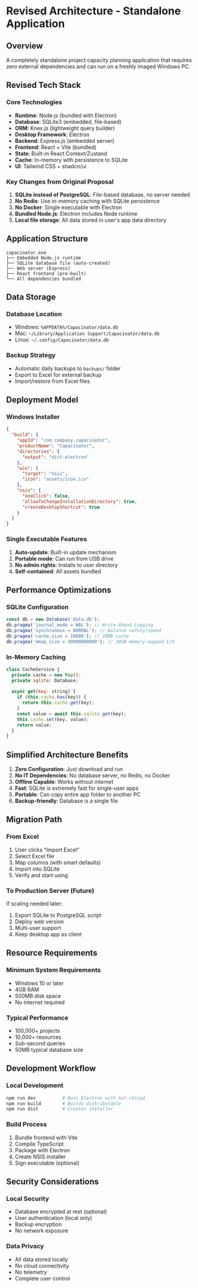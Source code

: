 # Revised Architecture - Standalone Application

## Overview
A completely standalone project capacity planning application that requires zero external dependencies and can run on a freshly imaged Windows PC.

## Revised Tech Stack

### Core Technologies
- **Runtime**: Node.js (bundled with Electron)
- **Database**: SQLite3 (embedded, file-based)
- **ORM**: Knex.js (lightweight query builder)
- **Desktop Framework**: Electron
- **Backend**: Express.js (embedded server)
- **Frontend**: React + Vite (bundled)
- **State**: Built-in React Context/Zustand
- **Cache**: In-memory with persistence to SQLite
- **UI**: Tailwind CSS + shadcn/ui

### Key Changes from Original Proposal
1. **SQLite instead of PostgreSQL**: File-based database, no server needed
2. **No Redis**: Use in-memory caching with SQLite persistence
3. **No Docker**: Single executable with Electron
4. **Bundled Node.js**: Electron includes Node runtime
5. **Local file storage**: All data stored in user's app data directory

## Application Structure

```
capacinator.exe
├── Embedded Node.js runtime
├── SQLite database file (auto-created)
├── Web server (Express)
├── React frontend (pre-built)
└── All dependencies bundled
```

## Data Storage

### Database Location
- Windows: `%APPDATA%/Capacinator/data.db`
- Mac: `~/Library/Application Support/Capacinator/data.db`
- Linux: `~/.config/Capacinator/data.db`

### Backup Strategy
- Automatic daily backups to `backups/` folder
- Export to Excel for external backup
- Import/restore from Excel files

## Deployment Model

### Windows Installer
```json
{
  "build": {
    "appId": "com.company.capacinator",
    "productName": "Capacinator",
    "directories": {
      "output": "dist-electron"
    },
    "win": {
      "target": "nsis",
      "icon": "assets/icon.ico"
    },
    "nsis": {
      "oneClick": false,
      "allowToChangeInstallationDirectory": true,
      "createDesktopShortcut": true
    }
  }
}
```

### Single Executable Features
1. **Auto-update**: Built-in update mechanism
2. **Portable mode**: Can run from USB drive
3. **No admin rights**: Installs to user directory
4. **Self-contained**: All assets bundled

## Performance Optimizations

### SQLite Configuration
```javascript
const db = new Database('data.db');
db.pragma('journal_mode = WAL'); // Write-Ahead Logging
db.pragma('synchronous = NORMAL'); // Balance safety/speed
db.pragma('cache_size = 10000'); // 10MB cache
db.pragma('mmap_size = 30000000000'); // 30GB memory-mapped I/O
```

### In-Memory Caching
```javascript
class CacheService {
  private cache = new Map();
  private sqlite: Database;
  
  async get(key: string) {
    if (this.cache.has(key)) {
      return this.cache.get(key);
    }
    const value = await this.sqlite.get(key);
    this.cache.set(key, value);
    return value;
  }
}
```

## Simplified Architecture Benefits

1. **Zero Configuration**: Just download and run
2. **No IT Dependencies**: No database server, no Redis, no Docker
3. **Offline Capable**: Works without internet
4. **Fast**: SQLite is extremely fast for single-user apps
5. **Portable**: Can copy entire app folder to another PC
6. **Backup-friendly**: Database is a single file

## Migration Path

### From Excel
1. User clicks "Import Excel"
2. Select Excel file
3. Map columns (with smart defaults)
4. Import into SQLite
5. Verify and start using

### To Production Server (Future)
If scaling needed later:
1. Export SQLite to PostgreSQL script
2. Deploy web version
3. Multi-user support
4. Keep desktop app as client

## Resource Requirements

### Minimum System Requirements
- Windows 10 or later
- 4GB RAM
- 500MB disk space
- No internet required

### Typical Performance
- 100,000+ projects
- 10,000+ resources
- Sub-second queries
- 50MB typical database size

## Development Workflow

### Local Development
```bash
npm run dev          # Runs Electron with hot-reload
npm run build        # Builds distributable
npm run dist         # Creates installer
```

### Build Process
1. Bundle frontend with Vite
2. Compile TypeScript
3. Package with Electron
4. Create NSIS installer
5. Sign executable (optional)

## Security Considerations

### Local Security
- Database encrypted at rest (optional)
- User authentication (local only)
- Backup encryption
- No network exposure

### Data Privacy
- All data stored locally
- No cloud connectivity
- No telemetry
- Complete user control